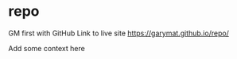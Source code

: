 # repo
GM first with GitHub
Link to live site https://garymat.github.io/repo/

Add some context here
